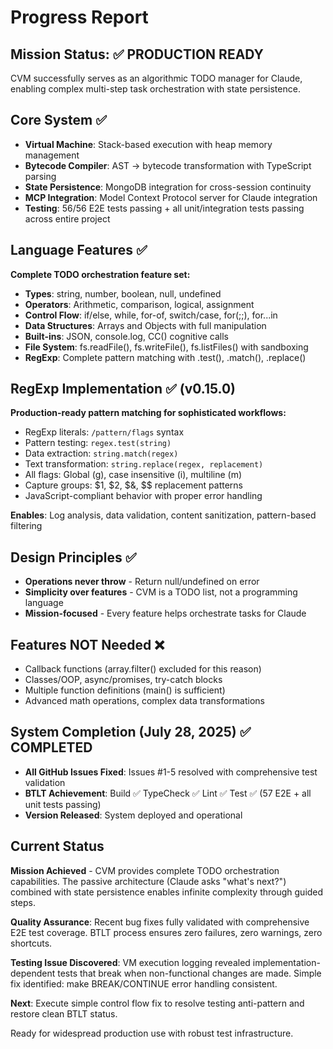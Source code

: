 # Progress Report

## Mission Status: ✅ PRODUCTION READY

CVM successfully serves as an algorithmic TODO manager for Claude, enabling complex multi-step task orchestration with state persistence.

## Core System ✅
- **Virtual Machine**: Stack-based execution with heap memory management
- **Bytecode Compiler**: AST → bytecode transformation with TypeScript parsing
- **State Persistence**: MongoDB integration for cross-session continuity
- **MCP Integration**: Model Context Protocol server for Claude integration
- **Testing**: 56/56 E2E tests passing + all unit/integration tests passing across entire project

## Language Features ✅
**Complete TODO orchestration feature set:**
- **Types**: string, number, boolean, null, undefined
- **Operators**: Arithmetic, comparison, logical, assignment
- **Control Flow**: if/else, while, for-of, switch/case, for(;;), for...in
- **Data Structures**: Arrays and Objects with full manipulation
- **Built-ins**: JSON, console.log, CC() cognitive calls
- **File System**: fs.readFile(), fs.writeFile(), fs.listFiles() with sandboxing
- **RegExp**: Complete pattern matching with .test(), .match(), .replace()

## RegExp Implementation ✅ (v0.15.0)
**Production-ready pattern matching for sophisticated workflows:**
- RegExp literals: `/pattern/flags` syntax
- Pattern testing: `regex.test(string)`
- Data extraction: `string.match(regex)`
- Text transformation: `string.replace(regex, replacement)`
- All flags: Global (g), case insensitive (i), multiline (m)
- Capture groups: $1, $2, $&, $$ replacement patterns
- JavaScript-compliant behavior with proper error handling

**Enables**: Log analysis, data validation, content sanitization, pattern-based filtering

## Design Principles ✅
- **Operations never throw** - Return null/undefined on error
- **Simplicity over features** - CVM is a TODO list, not a programming language
- **Mission-focused** - Every feature helps orchestrate tasks for Claude

## Features NOT Needed ❌
- Callback functions (array.filter() excluded for this reason)
- Classes/OOP, async/promises, try-catch blocks
- Multiple function definitions (main() is sufficient)
- Advanced math operations, complex data transformations

## System Completion (July 28, 2025) ✅ COMPLETED
- **All GitHub Issues Fixed**: Issues #1-5 resolved with comprehensive test validation
- **BTLT Achievement**: Build ✅ TypeCheck ✅ Lint ✅ Test ✅ (57 E2E + all unit tests passing)
- **Version Released**: System deployed and operational

## Current Status
**Mission Achieved** - CVM provides complete TODO orchestration capabilities. The passive architecture (Claude asks "what's next?") combined with state persistence enables infinite complexity through guided steps.

**Quality Assurance**: Recent bug fixes fully validated with comprehensive E2E test coverage. BTLT process ensures zero failures, zero warnings, zero shortcuts.

**Testing Issue Discovered**: VM execution logging revealed implementation-dependent tests that break when non-functional changes are made. Simple fix identified: make BREAK/CONTINUE error handling consistent.

**Next**: Execute simple control flow fix to resolve testing anti-pattern and restore clean BTLT status.

Ready for widespread production use with robust test infrastructure.